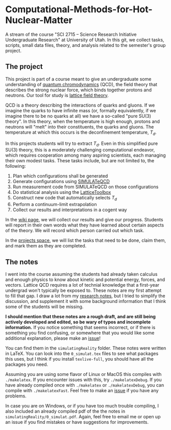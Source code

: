 # Computational-Methods-for-Hot-Nuclear-Matter
A stream of the course "SCI 2715 – Science Research Initiative Undergraduate Research" at University of Utah.
In this git, we collect tasks, scripts, small data files, theory, and analysis related to the semester's group project.

## The project
This project is part of a course meant to give an undergraduate some understanding of
[quantum chromodynamics](https://en.wikipedia.org/wiki/Quantum_chromodynamics) (QCD), the field theory that describes
the strong nuclear force, which binds together protons and neutrons. Our tool for study is
[lattice field theory](https://en.wikipedia.org/wiki/Lattice_field_theory).

QCD is a theory describing the interactions of quarks and gluons. If we imagine the quarks to have infinite mass
(or, formally equivalently, if we imagine there to be no quarks at all)
we have a so-called "pure SU(3) theory". In this theory, when the temperature is high enough, protons and
neutrons will "melt" into their constituents, the quarks and gluons. The temperature at which this occurs
is the deconfinement temperature, $T_d$.

In this projects students will try to extract $T_d$. Even in this simplified pure SU(3) theory, this is a moderately
challenging computational endeavor, which requires cooperation among many aspiring scientists, each managing their
own modest tasks. These tasks include, but are not limited to, the following:
1. Plan which configurations shall be generated
2. Generate configurations using [SIMULATeQCD](https://github.com/LatticeQCD/SIMULATeQCD)
3. Run measurement code from SIMULATeQCD on those configurations
4. Do statistical analysis using the [LatticeToolbox](https://github.com/LatticeQCD/AnalysisToolbox)
5. Construct new code that automatically selects $T_d$
6. Perform a continuum-limit extrapolation
7. Collect our results and interpretations in a cogent way

In the [wiki page](https://github.com/clarkedavida/Computational-Methods-for-Hot-Nuclear-Matter/wiki), we will
collect our results and give our progress. Students will report in their own words what they have learned about
certain aspects of the theory. We will record which person carried out which task.

In the [projects space](https://github.com/clarkedavida/Computational-Methods-for-Hot-Nuclear-Matter/projects?query=is%3Aopen),
we will list the tasks that need to be done, claim them, and mark them as they are completed.

## The notes

I went into the course assuming the students had already taken calculus and enough physics to know about kinetic
and potential energy, forces, and vectors. Lattice QCD requires a lot of technial knowledge that a first-year
undergrad won't typically be exposed to. These notes are my first attempt to fill that gap.
I draw a lot from my [research notes](https://github.com/clarkedavida/researchNotes), but I tried to
simplify the discussion, and supplement it with some background information that I think
some of the students will be missing. 

**I should mention that these notes are a rough draft, and are
still being actively developed and edited, so be wary of typos and incomplete information.**
If you notice something that seems incorrect, or if there is something you find confusing, or
somewhere that you would like some additional explanation, please
make an [issue](https://github.com/clarkedavida/Computational-Methods-for-Hot-Nuclear-Matter/issues)!

You can find them in the `simulatingReality` folder. These notes were written in LaTeX. You can look into the `0_simulat.tex` 
files to see what packages this uses, but I think if you install `texlive-full`, you should have all the packages you need.

Assuming you are using some flavor of Linux or MacOS this compiles with `./makelatex`. If you encounter issues with this, 
try `./makelatexDebug`. If you have already compiled once with `./makelatex` or `./makelatexDebug`, you can compile 
with `./makelatexFast`. Feel free to make an [issue](https://github.com/clarkedavida/Computational-Methods-for-Hot-Nuclear-Matter/issues) 
if you have any problems.

In case you are on Windows, or if you have too much trouble compiling, I also included an already compiled pdf of the
the notes in `simulatingReality/0_simulat.pdf`. Again, feel free to email me or open up an issue if you find mistakes
or have suggestions for improvements.
